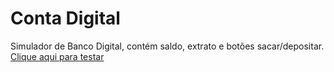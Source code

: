 # Conta Digital
Simulador de Banco Digital, contém saldo, extrato  e botões sacar/depositar.<br>
[Clique aqui para testar](https://breno30.github.io/conta-digital/)
